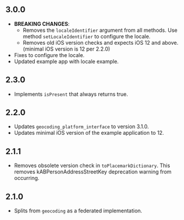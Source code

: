 ## 3.0.0

* **BREAKING CHANGES**:
  * Removes the `localeIdentifier` argument from all methods. Use method `setLocaleIdentifier` to configure the locale.
  * Removes old iOS version checks and expects iOS 12 and above. (minimal iOS version is 12 per 2.2.0)
* Fixes to configure the locale.
* Updated example app with locale example.

## 2.3.0

* Implements `isPresent` that always returns true.

## 2.2.0

* Updates `geocoding_platform_interface` to version 3.1.0.
* Updates minimal iOS version of the example application to 12.

## 2.1.1

* Removes obsolete version check in `toPlacemarkDictionary`. This removes kABPersonAddressStreetKey deprecation warning from occurring.

## 2.1.0

* Splits from `geocoding` as a federated implementation.
